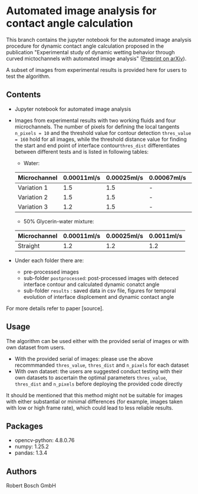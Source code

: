 # Automated image analysis for contact angle calculation

This branch contains the jupyter notebook for the automated image analysis procedure for dynamic contact angle calculation proposed in the publication "Experimental study of dynamic wetting behavior through curved mictochannels with automated image analysis" ([Preprint on arXiv](https://arxiv.org/html/2403.09246v1)).  

A subset of images from experimental results is provided here for users to test the algorithm.

## Contents

- Jupyter notebook for automated image analysis
- Images from experimental results with two working fluids and four microchannels. The number of pixels for defining the local tangents `n_pixels = 10` and the threshold value for contour detection `thres_value = 160` hold for all images, while the threshold distance value for finding the start and end point of interface contour`thres_dist` differentiates between different tests and is listed in following tables:
	- Water:
	
   Microchannel | 0.00011ml/s | 0.00025ml/s | 0.00067ml/s | 0.0011ml/s | 0.0018ml/s 
   --- | --- | --- | --- | --- |---   
   Variation 1  | 1.5         | 1.5         | -           | 2.5        | -        
   Variation 2  | 1.5         | 1.5         | -           | 1          | -        
   Variation 3  | 1.2         | 1.5         | -           | -          | 1.5        
  
	- 50% Glycerin-water mixture: 
	
   Microchannel | 0.00011ml/s | 0.00025ml/s | 0.0011ml/s 
   --- | --- | --- | ---
   Straight     | 1.2         | 1.2         | 1.2        
   
- Under each folder there are:
	- pre-processed images
	- sub-folder `postprocessed`: post-processed images with deteced interface contour and calculated dynamic conatct angle
	- sub-folder `results` : saved data in csv file, figures for temporal evolution of interface displcement and dynamic contact angle
      
For more details refer to paper [source].

## Usage

The algorithm can be used either with the provided serial of images or with own dataset from users.  

- With the provided serial of images: please use the above recommmanded `thres_value`, `thres_dist` and `n_pixels` for each dataset
- With own dataset: the users are suggested conduct testing with their own datasets to ascertain the optimal parameters `thres_value`, `thres_dist` and `n_pixels` before deploying the provided code directly
	
It should be mentioned that this method might not be suitable for images with either substantial or minimal differences (for example, images taken with low or high frame rate), which could lead to less reliable results.

## Packages

- opencv-python: 4.8.0.76
- numpy: 1.25.2
- pandas: 1.3.4

## Authors

Robert Bosch GmbH
